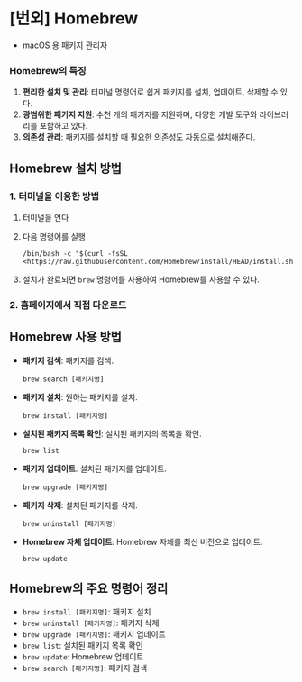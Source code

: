 # [번외] Homebrew

- macOS 용 패키지 관리자

### Homebrew의 특징

1. **편리한 설치 및 관리**: 터미널 명령어로 쉽게 패키지를 설치, 업데이트, 삭제할 수 있다.
2. **광범위한 패키지 지원**: 수천 개의 패키지를 지원하며, 다양한 개발 도구와 라이브러리를 포함하고 있다.
3. **의존성 관리**: 패키지를 설치할 때 필요한 의존성도 자동으로 설치해준다.

## Homebrew 설치 방법

### 1. 터미널을 이용한 방법

1. 터미널을 연다
2. 다음 명령어를 실행
    
    ```
    /bin/bash -c "$(curl -fsSL <https://raw.githubusercontent.com/Homebrew/install/HEAD/install.sh>)"
    ```
    
3. 설치가 완료되면 `brew` 명령어를 사용하여 Homebrew를 사용할 수 있다.

### 2. 홈페이지에서 직접 다운로드

## Homebrew 사용 방법

- **패키지 검색**: 패키지를 검색.
    
    ```
    brew search [패키지명]
    ```
    
- **패키지 설치**: 원하는 패키지를 설치.
    
    ```
    brew install [패키지명]
    ```
    
- **설치된 패키지 목록 확인**: 설치된 패키지의 목록을 확인.
    
    ```
    brew list
    ```
    
- **패키지 업데이트**: 설치된 패키지를 업데이트.
    
    ```
    brew upgrade [패키지명]
    ```
    
- **패키지 삭제**: 설치된 패키지를 삭제.
    
    ```
    brew uninstall [패키지명]
    ```
    
- **Homebrew 자체 업데이트**: Homebrew 자체를 최신 버전으로 업데이트.
    
    ```
    brew update
    ```
    

## Homebrew의 주요 명령어 정리

- `brew install [패키지명]`: 패키지 설치
- `brew uninstall [패키지명]`: 패키지 삭제
- `brew upgrade [패키지명]`: 패키지 업데이트
- `brew list`: 설치된 패키지 목록 확인
- `brew update`: Homebrew 업데이트
- `brew search [패키지명]`: 패키지 검색